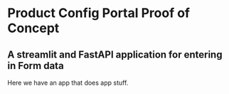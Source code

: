# Product Config Portal Proof of Concept

## A streamlit and FastAPI application for entering in Form data
Here we have an app that does app stuff. 
